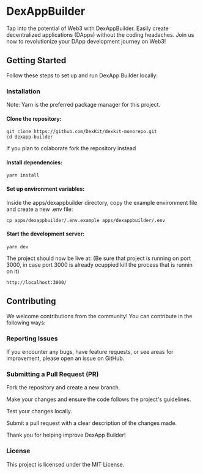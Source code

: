 # DexAppBuilder

Tap into the potential of Web3 with DexAppBuilder. Easily create decentralized applications (DApps) without the coding headaches. Join us now to revolutionize your DApp development journey on Web3!

## Getting Started

Follow these steps to set up and run DexApp Builder locally:

### Installation

Note: Yarn is the preferred package manager for this project.

#### Clone the repository:

```
git clone https://github.com/DexKit/dexkit-monorepo.git
cd dexapp-builder
```

If you plan to colaborate fork the repository instead

#### Install dependencies:

```
yarn install
```

#### Set up environment variables:

Inside the apps/dexappbuilder directory, copy the example environment file and create a new .env file:

```
cp apps/dexappbuilder/.env.example apps/dexappbuilder/.env
```

#### Start the development server:

```
yarn dev
```

The project should now be live at:
(Be sure that project is running on port 3000, in case port 3000 is already ocuppied kill the process that is runnin on it)

```
http://localhost:3000/
```

## Contributing

We welcome contributions from the community! You can contribute in the following ways:

### Reporting Issues

If you encounter any bugs, have feature requests, or see areas for improvement, please open an issue on GitHub.

### Submitting a Pull Request (PR)

Fork the repository and create a new branch.

Make your changes and ensure the code follows the project's guidelines.

Test your changes locally.

Submit a pull request with a clear description of the changes made.

Thank you for helping improve DexApp Builder!

### License

This project is licensed under the MIT License.
